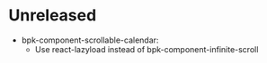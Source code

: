 # Unreleased

- bpk-component-scrollable-calendar:
  - Use react-lazyload instead of bpk-component-infinite-scroll